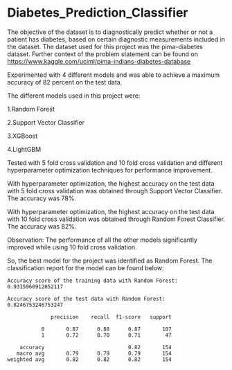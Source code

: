 # Diabetes_Prediction_Classifier


The objective of the dataset is to diagnostically predict whether or not a patient has diabetes, based on certain diagnostic measurements included in the dataset. The dataset used for this project was the pima-diabetes dataset. Further context of the problem statement can be found on https://www.kaggle.com/uciml/pima-indians-diabetes-database


Experimented with 4 different models and was able to achieve a maximum accuracy of 82 percent on the test data.

The different models used in this project were:

1.Random Forest

2.Support Vector Classifier

3.XGBoost

4.LightGBM


Tested with  5 fold cross validation and 10 fold cross validation and different hyperparameter optimization techniques for performance improvement.


With hyperparameter optimization, the highest accuracy on the test data with 5 fold cross validation was obtained through Support Vector Classifier. The accuracy was 78%.

With hyperparameter optimization, the highest accuracy on the test data with 10 fold cross validation was obtained through Random Forest Classifier. The accuracy was 82%.

Observation: The performance of all the other models significantly improved while using 10 fold cross validation.


So, the best model for the project was identified as Random Forest. The classification report for the model can be found below:

```
Accuracy score of the training data with Random Forest:  0.9315960912052117

Accuracy score of the test data with Random Forest:  0.8246753246753247

              precision    recall  f1-score   support

           0       0.87      0.88      0.87       107
           1       0.72      0.70      0.71        47
    
    accuracy                           0.82       154    
   macro avg       0.79      0.79      0.79       154
weighted avg       0.82      0.82      0.82       154
```




